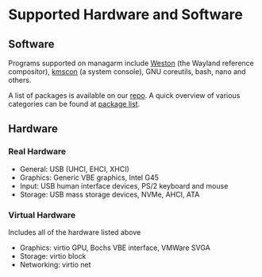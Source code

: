 # Supported Hardware and Software

## Software
Programs supported on managarm include [Weston](https://gitlab.freedesktop.org/wayland/weston/) (the Wayland reference compositor), [kmscon](https://www.freedesktop.org/wiki/Software/kmscon/) (a system console), GNU coreutils, bash, nano and others.

A list of packages is available on our [repo](https://ci.managarm.org/project/managarm/packages). A quick overview of various categories can be found at [package list](package-index.md).

## Hardware
### Real Hardware
- General: USB (UHCI, EHCI, XHCI)
- Graphics: Generic VBE graphics, Intel G45
- Input: USB human interface devices, PS/2 keyboard and mouse
- Storage: USB mass storage devices, NVMe, AHCI, ATA

### Virtual Hardware
Includes all of the hardware listed above
- Graphics: virtio GPU, Bochs VBE interface, VMWare SVGA
- Storage: virtio block
- Networking: virtio net
